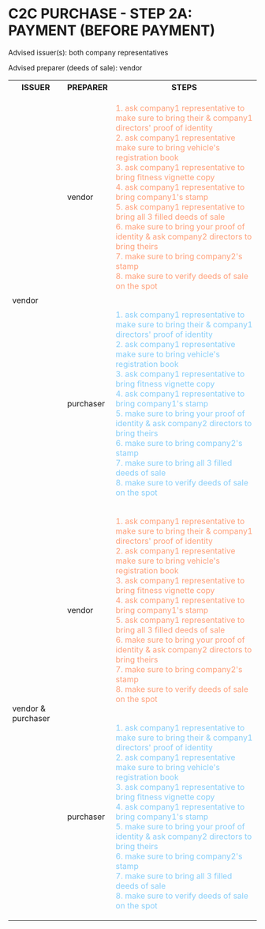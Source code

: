 # C2C PURCHASE - STEP 2A: PAYMENT (BEFORE PAYMENT)

Advised issuer(s): both company representatives

Advised preparer (deeds of sale): vendor

<table>
  <tr>
    <th>ISSUER</th>
    <th>PREPARER</th>
    <th>STEPS</th>
  </tr>

  <tr>
    <!-- ISSUER: vendor -->
    <!-- PREPARER: vendor -->
    <td rowspan="2">vendor</td>
    <td>vendor</td>
    <td style="color: lightsalmon;">
      <ol style="padding: 0; list-style-position: inside;">
        <li>ask company1 representative to make sure to bring their & company1 directors' proof of identity</li>
        <li>ask company1 representative make sure to bring vehicle's registration book</li>
        <li>ask company1 representative to bring fitness vignette copy</li>
        <li>ask company1 representative to bring company1's stamp</li>
        <li>ask company1 representative to bring all 3 filled deeds of sale</li>
        <li>make sure to bring your proof of identity & ask company2 directors to bring theirs</li>
        <li>make sure to bring company2's stamp</li>
        <li>make sure to verify deeds of sale on the spot</li>
      </ol>
    </td>
  </tr>
  <tr>
    <!-- ISSUER: vendor -->
    <!-- PREPARER: purchaser -->
    <td>purchaser</td>
    <td style="color: lightskyblue;">
      <ol style="padding: 0; list-style-position: inside;">
        <li>ask company1 representative to make sure to bring their & company1 directors' proof of identity</li>
        <li>ask company1 representative make sure to bring vehicle's registration book</li>
        <li>ask company1 representative to bring fitness vignette copy</li>
        <li>ask company1 representative to bring company1's stamp</li>
        <li>make sure to bring your proof of identity & ask company2 directors to bring theirs</li>
        <li>make sure to bring company2's stamp</li>
        <li>make sure to bring all 3 filled deeds of sale</li>
        <li>make sure to verify deeds of sale on the spot</li>
      </ol>
    </td>
  </tr>

  <tr>
    <!-- ISSUER: vendor & purchaser -->
    <!-- PREPARER: vendor -->
    <td rowspan="2">vendor & purchaser</td>
    <td>vendor</td>
    <td style="color: lightsalmon;">
      <ol style="padding: 0; list-style-position: inside;">
        <li>ask company1 representative to make sure to bring their & company1 directors' proof of identity</li>
        <li>ask company1 representative make sure to bring vehicle's registration book</li>
        <li>ask company1 representative to bring fitness vignette copy</li>
        <li>ask company1 representative to bring company1's stamp</li>
        <li>ask company1 representative to bring all 3 filled deeds of sale</li>
        <li>make sure to bring your proof of identity & ask company2 directors to bring theirs</li>
        <li>make sure to bring company2's stamp</li>
        <li>make sure to verify deeds of sale on the spot</li>
      </ol>
    </td>
  </tr>
  <tr>
    <!-- ISSUER: vendor & purchaser -->
    <!-- PREPARER: purchaser -->
    <td>purchaser</td>
    <td style="color: lightskyblue;">
      <ol style="padding: 0; list-style-position: inside;">
        <li>ask company1 representative to make sure to bring their & company1 directors' proof of identity</li>
        <li>ask company1 representative make sure to bring vehicle's registration book</li>
        <li>ask company1 representative to bring fitness vignette copy</li>
        <li>ask company1 representative to bring company1's stamp</li>
        <li>make sure to bring your proof of identity & ask company2 directors to bring theirs</li>
        <li>make sure to bring company2's stamp</li>
        <li>make sure to bring all 3 filled deeds of sale</li>
        <li>make sure to verify deeds of sale on the spot</li>
      </ol>
    </td>
  </tr>
</table>
